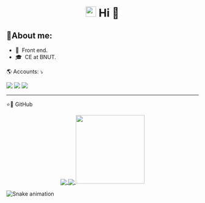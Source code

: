 <h1 align="center"><img src="https://media.giphy.com/media/hvRJCLFzcasrR4ia7z/giphy.gif" width=27px height=27px></img> Hi 💜</h1>



## 📑About me:

- 🌱 &nbsp;Front end.
- 🎓 &nbsp;CE at BNUT.

<p align="left">
🌎 Accounts: ⤵️
</p>


<p align="left">
  <a href="https://www.linkedin.com/in/mahdiyeh-asgharpour-33302323b?lipi=urn%3Ali%3Apage%3Ad_flagship3_profile_view_base_contact_details%3B1ae4wIqtRAiS3IihvUIe1w%3D%3D" alt="Linkedin">
  <img src="https://img.shields.io/badge/LinkedIn-0077B5?style=for-the-badge&logo=linkedin&logoColor=white" /></a>
  
  <a href="#" alt="Instagram" target="_blank">
  <img src="https://img.shields.io/badge/Instagram-1877F2?style=for-the-badge&logo=instagram&logoColor=white"/></a>
  
  <a href="https://github.com/mahdiyeh-asgharpour">
  <img src="https://img.shields.io/badge/Microsoft_Outlook-0078D4?style=for-the-badge&logo=microsoft-outlook&logoColor=white"/></a>
  

   
</p>  

---

<p align="left">
⭐🚀 GitHub 
</p>  
<div align="center" position:"block">
<a href="https://github.com/mahdiyeh-asgharpour">
  <img align="center" src="https://github-readme-stats.vercel.app/api/top-langs/?username=mahdiyeh-asgharpour=dracula&hide_langs_below=1" />
</a>
<a href="https://github.com/mahdiyeh-asgharpour" position:"block">
<img align="center" src="https://github-readme-stats.vercel.app/api/top-langs/?username=mahdiyeh-asgharpour&layout=compact&langs_count=7&theme=dracula"/>
 <img height="180em" src="https://github-readme-stats.vercel.app/api?username=mahdiyeh-asgharpour&show_icons=true&theme=dracula&include_all_commits=true&count_private=true"/>
</a>
</div>  

![Snake animation](https://github.com/mahdiyeh-asgharpour/mahdiyeh-asgharpour/blob/output/github-contribution-grid-snake.svg)


